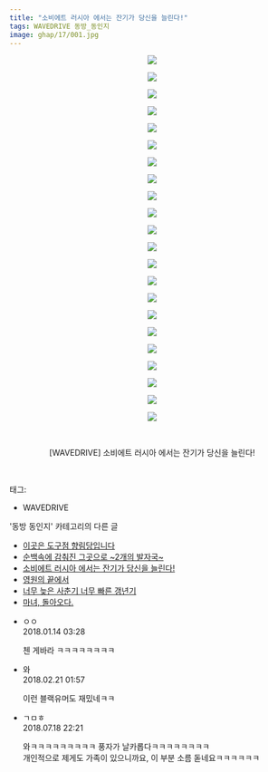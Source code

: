 ```yaml
---
title: "소비에트 러시아 에서는 잔기가 당신을 늘린다!"
tags: WAVEDRIVE 동방_동인지
image: ghap/17/001.jpg
---
```

<div class="article">
<p style="text-align: center; clear: none; float: none;"><img src="{{ site.nasurl }}/ghap/17/001.jpg"/></p>
<p style="text-align: center; clear: none; float: none;"><img src="{{ site.nasurl }}/ghap/17/002.jpg"/></p>
<p style="text-align: center; clear: none; float: none;"><img src="{{ site.nasurl }}/ghap/17/003.jpg"/></p>
<p style="text-align: center; clear: none; float: none;"><img src="{{ site.nasurl }}/ghap/17/004.jpg"/></p>
<p style="text-align: center; clear: none; float: none;"><img src="{{ site.nasurl }}/ghap/17/005.jpg"/></p>
<p style="text-align: center; clear: none; float: none;"><img src="{{ site.nasurl }}/ghap/17/006.jpg"/></p>
<p style="text-align: center; clear: none; float: none;"><img src="{{ site.nasurl }}/ghap/17/007.jpg"/></p>
<p style="text-align: center; clear: none; float: none;"><img src="{{ site.nasurl }}/ghap/17/008.jpg"/></p>
<p style="text-align: center; clear: none; float: none;"><img src="{{ site.nasurl }}/ghap/17/009.jpg"/></p>
<p style="text-align: center; clear: none; float: none;"><img src="{{ site.nasurl }}/ghap/17/010.jpg"/></p>
<p style="text-align: center; clear: none; float: none;"><img src="{{ site.nasurl }}/ghap/17/011.jpg"/></p>
<p style="text-align: center; clear: none; float: none;"><img src="{{ site.nasurl }}/ghap/17/012.jpg"/></p>
<p style="text-align: center; clear: none; float: none;"><img src="{{ site.nasurl }}/ghap/17/013.jpg"/></p>
<p style="text-align: center; clear: none; float: none;"><img src="{{ site.nasurl }}/ghap/17/014.jpg"/></p>
<p style="text-align: center; clear: none; float: none;"><img src="{{ site.nasurl }}/ghap/17/015.jpg"/></p>
<p style="text-align: center; clear: none; float: none;"><img src="{{ site.nasurl }}/ghap/17/016.jpg"/></p>
<p style="text-align: center; clear: none; float: none;"><img src="{{ site.nasurl }}/ghap/17/017.jpg"/></p>
<p style="text-align: center; clear: none; float: none;"><img src="{{ site.nasurl }}/ghap/17/018.jpg"/></p>
<p style="text-align: center; clear: none; float: none;"><img src="{{ site.nasurl }}/ghap/17/019.jpg"/></p>
<p style="text-align: center; clear: none; float: none;"><img src="{{ site.nasurl }}/ghap/17/020.jpg"/></p>
<p style="text-align: center; clear: none; float: none;"><img src="{{ site.nasurl }}/ghap/17/021.jpg"/></p>
<p style="text-align: center; clear: none; float: none;"><img src="{{ site.nasurl }}/ghap/17/022.jpg"/></p>
<p style="text-align: center; clear: none; float: none;"><br/></p>
<p style="text-align: center; clear: none; float: none;">[WAVEDRIVE] 소비에트 러시아 에서는 잔기가 당신을 늘린다!</p>
<p><br/></p>
</div><div class="tagTrail">
<p>태그: </p>
<ul>
<li>WAVEDRIVE</li>
</ul>
</div><div class="another">
<p>'동방 동인지' 카테고리의 다른 글</p>
<ul>
<li><a href="/2016-06-16-ghap_19">이곳은 도구점 향림당입니다</a></li>
<li><a href="/2016-06-16-ghap_18">순백속에 감춰진 그곳으로 ~2개의 발자국~</a></li>
<li><a href="/2016-06-16-ghap_17">소비에트 러시아 에서는 잔기가 당신을 늘린다!</a></li>
<li><a href="/2016-06-16-ghap_16">영원의 끝에서</a></li>
<li><a href="/2016-06-16-ghap_15">너무 늦은 사춘기 너무 빠른 갱년기</a></li>
<li><a href="/2016-06-16-ghap_14">마녀, 돌아오다.</a></li>
</ul>
</div><div class="cb_module cb_fluid">
<div class="cb_wrt cb_profile">
<div class="comment">
<ul>
<li class="cb_thumb_off" id="comment15173806">
<div class="cb_comment_area">
<div class="cb_info_area">
<div class="cb_section">
<span class="cb_nick_name">ㅇㅇ</span>
</div>
<div class="cb_section">
<span class="cb_date">2018.01.14 03:28 </span>
</div>
</div>
<div class="cb_dsc_comment">
<p class="cb_dsc">
											첸 게바라 ㅋㅋㅋㅋㅋㅋㅋㅋ
										</p>
</div>
</div></li>
<li class="cb_thumb_off" id="comment15203519">
<div class="cb_comment_area">
<div class="cb_info_area">
<div class="cb_section">
<span class="cb_nick_name">와</span>
</div>
<div class="cb_section">
<span class="cb_date">2018.02.21 01:57 </span>
</div>
</div>
<div class="cb_dsc_comment">
<p class="cb_dsc">
											이런 블랙유머도 재밌네ㅋㅋ
										</p>
</div>
</div></li>
<li class="cb_thumb_off" id="comment15289515">
<div class="cb_comment_area">
<div class="cb_info_area">
<div class="cb_section">
<span class="cb_nick_name">ㄱㅁㅎ</span>
</div>
<div class="cb_section">
<span class="cb_date">2018.07.18 22:21 </span>
</div>
</div>
<div class="cb_dsc_comment">
<p class="cb_dsc">
											와ㅋㅋㅋㅋㅋㅋㅋㅋㅋ 풍자가 날카롭다ㅋㅋㅋㅋㅋㅋㅋㅋ<br/>
개인적으로 제게도 가족이 있으니까요, 이 부분 소름 돋네요ㅋㅋㅋㅋㅋㅋ
										</p>
</div>
</div></li>
</ul>
</div>
</div><!-- commentList close -->
</div>